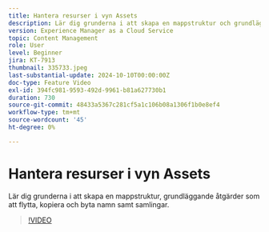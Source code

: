 ```yaml
---
title: Hantera resurser i vyn Assets
description: Lär dig grunderna i att skapa en mappstruktur och grundläggande åtgärder som att flytta, kopiera och byta namn.
version: Experience Manager as a Cloud Service
topic: Content Management
role: User
level: Beginner
jira: KT-7913
thumbnail: 335733.jpeg
last-substantial-update: 2024-10-10T00:00:00Z
doc-type: Feature Video
exl-id: 394fc981-9593-492d-9961-b81a627730b1
duration: 730
source-git-commit: 48433a5367c281cf5a1c106b08a1306f1b0e8ef4
workflow-type: tm+mt
source-wordcount: '45'
ht-degree: 0%

---
```


# Hantera resurser i vyn Assets

Lär dig grunderna i att skapa en mappstruktur, grundläggande åtgärder som att flytta, kopiera och byta namn samt samlingar.

>[!VIDEO](https://video.tv.adobe.com/v/335733?quality=12&learn=on)

